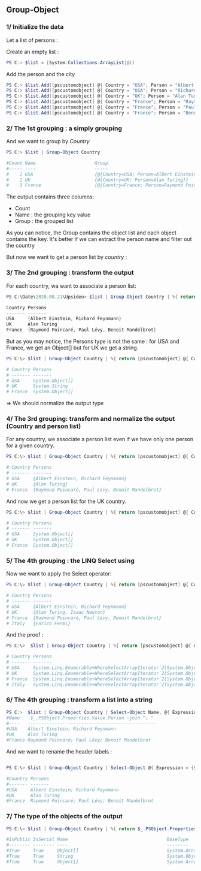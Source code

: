 ## Group-Object

### 1/ Initialize the data

Let a list of persons : 

Create an empty list : 

```ps1
PS C:> $list = [System.Collections.ArrayList]@()
```

Add the person and the city  

```ps1
PS C:> $list.Add([pscustomobject] @{ Country = "USA"; Person = "Albert Einstein" })
PS C:> $list.Add([pscustomobject] @{ Country = "USA"; Person = "Richard Feynmann" })
PS C:> $list.Add([pscustomobject] @{ Country = "UK"; Person = "Alan Turing" })
PS C:> $list.Add([pscustomobject] @{ Country = "France"; Person = "Raymond Poincaré" })
PS C:> $list.Add([pscustomobject] @{ Country = "France"; Person = "Paul Lévy" })
PS C:> $list.Add([pscustomobject] @{ Country = "France"; Person = "Benoit Mandelbrot" })
```

### 2/ The 1st grouping : a simply grouping

And we want to group by _Country_  


```ps1
PS C:> $list | Group-Object Country

#Count Name                      Group
#----- ----                      -----
#    2 USA                       {@{Country=USA; Person=Albert Einstein}, @{Country=USA; Person=Richard Feynmann}}
#    1 UK                        {@{Country=UK; Person=Alan Turing}}
#    3 France                    {@{Country=France; Person=Raymond Poincaré}, @{Country=France; Person=Paul Lévy}, @{Country=France; Person=Benoit Mandelbrot}}

```

The output contains three columns:
- Count
- Name : the grouping key value
- Group : the grouped list

As you can notice, the Group contains the object list and each object contains the key. It's better if we can extract the person name and filter out the country

But now we want to get a person list by _country_ : 

### 3/ The 2nd grouping : transform the output

For each country, wa want to associate a person list:

```ps1
PS C:\Date\2020.08.21\Upsideo> $list | Group-Object Country | %{ return [pscustomobject] @{ Country = $_.Name;  Persons =  $_.PSObject.Properties.Value.Person } }

Country Persons
------- -------
USA     {Albert Einstein, Richard Feynmann}
UK      Alan Turing
France  {Raymond Poincaré, Paul Lévy, Benoit Mandelbrot}
```

But as you may notice, the Persons type is not the same : for USA and France, we get an Object[] but for UK we get a string.  
  

```ps1
PS C:\> $list | Group-Object Country | %{ return [pscustomobject] @{ Country = $_.Name;  Persons =  $_.PSObject.Properties.Value.Person.GetType() } }

# Country Persons
# ------- -------
# USA     System.Object[]
# UK      System.String
# France  System.Object[]
```

=> We should normalize the output type

### 4/ The 3rd grouping: transform and normalize the output (Country and person list)

For any country, we associate a person list even if we have only one person for a given country.

```ps1
PS C:\> $list | Group-Object Country | %{ return [pscustomobject] @{ Country = $_.Name;  Persons =  ([System.Object[]]$_.PSObject.Properties.Value.Person) } }  

# Country Persons
# ------- -------
# USA     {Albert Einstein, Richard Feynmann}
# UK      {Alan Turing}
# France  {Raymond Poincaré, Paul Lévy, Benoit Mandelbrot}
```

And now we get a person list for the UK country.


```ps1
PS C:\> $list | Group-Object Country | %{ return [pscustomobject] @{ Country = $_.Name;  Persons =  ([System.Object[]]$_.PSObject.Properties.Value.Person).GetType() } } 

# Country Persons
# ------- -------
# USA     System.Object[]
# UK      System.Object[]
# France  System.Object[]

```

### 5/ The 4th grouping : the LINQ Select using

Now we want to apply the Select operator:

```ps1
PS C:\> $list | Group-Object Country | %{ return [pscustomobject] @{ Country = $_.Name;  Persons =  ([Linq.Enumerable]::Select(([System.Object[]]$_.PSObject.Properties.Value.Person), [Func[Object, String]] { $args[0] }))  } }                                                        

# Country Persons
# ------- -------
# USA     {Albert Einstein, Richard Feynmann}
# UK      {Alan Turing, Isaac Newton}
# France  {Raymond Poincaré, Paul Lévy, Benoit Mandelbrot}
# Italy   {Enrico Fermi}
```

And the proof : 


```ps1
PS C:\>  $list | Group-Object Country | %{ return [pscustomobject] @{ Country = $_.Name;  Persons =  ([Linq.Enumerable]::Select(([System.Object[]]$_.PSObject.Properties.Value.Person), [Func[Object, String]] { $args[0] })).GetType()   } }

# Country Persons
# ------- -------
# USA     System.Linq.Enumerable+WhereSelectArrayIterator`2[System.Object,System.String]
# UK      System.Linq.Enumerable+WhereSelectArrayIterator`2[System.Object,System.String]
# France  System.Linq.Enumerable+WhereSelectArrayIterator`2[System.Object,System.String]
# Italy   System.Linq.Enumerable+WhereSelectArrayIterator`2[System.Object,System.String]
```


### 6/ The 4th grouping : transform a list into a string


```ps1
PS C:>  $list | Group-Object Country | Select-Object Name, @{ Expression = { $_.PSObject.Properties.Value.Person -join "; " } }                                                                                                                                                                       
#Name    $_.PSObject.Properties.Value.Person -join "; "
#----   ------------------------------------------------
#USA    Albert Einstein; Richard Feynmann
#UK     Alan Turing
#France Raymond Poincaré; Paul Lévy; Benoit Mandelbrot
```

And we want to rename the header labels :

```ps1

PS C:\> $list | Group-Object Country | Select-Object @{ Expression = {$_.Name}; Label = "Country" }, @{ Expression = { $_.PSObject.Properties.Value.Person -join "; " };  Label = "Persons" }                                                                                                         

#Country Persons
#------- -------
#USA     Albert Einstein; Richard Feynmann
#UK      Alan Turing
#France  Raymond Poincaré; Paul Lévy; Benoit Mandelbrot
```




### 7/ The type of the objects of the output

```ps1
PS C:\> $list | Group-Object Country | %{ return $_.PSObject.Properties.Value.Person.GetType() } 

#IsPublic IsSerial Name                                     BaseType
#-------- -------- ----                                     --------
#True     True     Object[]                                 System.Array
#True     True     String                                   System.Object
#True     True     Object[]                                 System.Array

```




